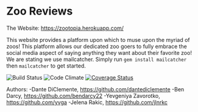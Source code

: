 # Zoo Reviews

The Website: https://zootopia.herokuapp.com/

This website provides a platform upon which to muse upon the myriad of zoos! This platform allows our dedicated zoo goers to fully embrace the social media aspect of saying anything they want about their favorite zoo!
 We are stating we use mailcatcher. Simply run ```gem install mailcatcher``` then ```mailcatcher``` to get started.

![Build Status](https://codeship.com/projects/eb084420-250a-0134-e5e3-7683f31e7ecf/status?branch=master)
![Code Climate](https://codeclimate.com/github/dantediclemente/zoo-review.png)
[![Coverage Status](https://coveralls.io/repos/github/dantediclemente/zoo-review/badge.svg?branch=zoo_add_edit_and_delete)](https://coveralls.io/github/dantediclemente/zoo-review?branch=zoo_add_edit_and_delete)

Authors:
  -Dante DiClemente, https://github.com/dantediclemente
  -Ben Darcy, https://github.com/bendarcy22
  -Yevgeniya Zavorotko, https://github.com/yvga
  -Jelena Rakic, https://github.com/jlnrkc
